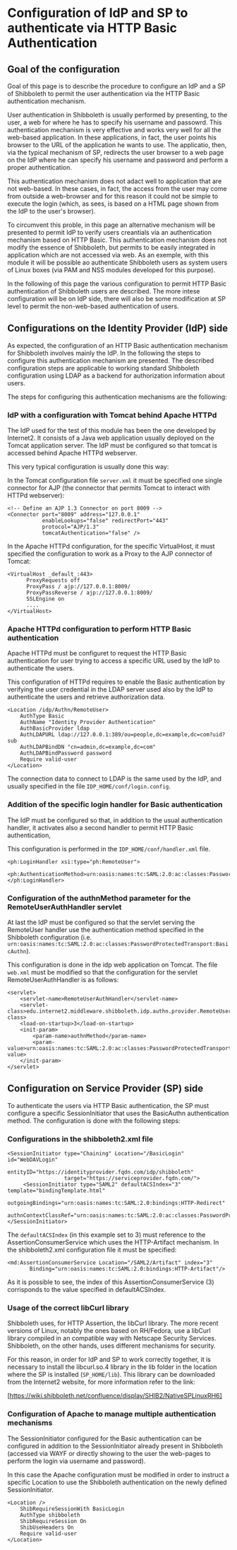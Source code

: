 Configuration of IdP and SP to authenticate via HTTP Basic Authentication
=========================================================================


Goal of the configuration
-------------------------

Goal of this page is to describe the procedure to configure an IdP and a SP of Shibboleth to permit the user authentication via
the HTTP Basic authentication mechanism.

User authentication in Shibboleth is usually performed by presenting, to the user, a web for where he has to specify his username
and passowrd. This authentication mechanism is very effective and works very well for all the web-based application.
In these applications, in fact, the user points his browser to the URL of the application he wants to use. The applicatio, then,
via the typical mechanism of SP, redirects the user browser to a web page on the IdP where he can specify his username and password
and perform a proper authentication.

This authentication mechanism does not adact well to application that are not web-based. In these cases, in fact, the access from the
user may come from outside a web-browser and for this reason it could not be simple to execute the login (which, as sees, is based on
a HTML page shown from the IdP to the user's browser).

To circumvent this proble, in this page an alternative mechanism will be presented to permit IdP to verify users creantials via an
authentication mechanism based on HTTP Basic. This authentication mechanism does not modify the essence of Shibboleth, but permits to
be easily integrated in application which are not accessed via web.
As an exemple, with this module it will be possible ao authenticate Shibboleth users as system users of Linux boxes (via PAM and NSS
modules developed for this purpose).

In the following of this page the various configuration to permit HTTP Basic authentication of Shibboleth users are described.
The more intese configuration will be on IdP side, there will also be some modification at SP level to permit the non-web-based
authentication of users.


Configurations on the Identity Provider (IdP) side
--------------------------------------------------

As expected, the configuration of an HTTP Basic authentication mechanism for Shibboleth involves mainly the IdP.
In the following the steps to configure this authentication mechanism are presented.
The described configuration steps are applicable to working standard Shibboleth configuration using LDAP as a backend for authorization
information about users.

The steps for configuring this authentication mechanisms are the following:

### IdP with a configuration with Tomcat behind Apache HTTPd

The IdP used for the test of this module has been the one developed by Internet2.
It consists of a Java web application usually deployed on the Tomcat application server.
The IdP must be configured so that tomcat is accessed behind Apache HTTPd webserver.

This very typical configuration is usually done this way:

In the Tomcat configuration file `server.xml` it must be specified one single connector for AJP (the connector that permits Tomcat to
interact with HTTPd webserver):

    <!-- Define an AJP 1.3 Connector on port 8009 -->
    <Connector port="8009" address="127.0.0.1"
               enableLookups="false" redirectPort="443"
               protocol="AJP/1.3"
               tomcatAuthentication="false" />

In the Apache HTTPd configuration, for the specific VirtualHost, it must specified the configuration to work as a Proxy to the
AJP connector of Tomcat:

    <VirtualHost _default_:443>
          ProxyRequests off
          ProxyPass / ajp://127.0.0.1:8009/
          ProxyPassReverse / ajp://127.0.0.1:8009/
          SSLEngine on
          ....
    </VirtualHost>


### Apache HTTPd configuration to perform  HTTP Basic authentication

Apache HTTPd must be configuret to request the HTTP Basic authentication for user trying to access a specific URL used by the
IdP to authenticate the users.

This configuration of HTTPd requires to enable the Basic authentication by verifying the user credential in the LDAP server used
also by the IdP to authenticate the users and retrieve authorization data.

    <Location /idp/Authn/RemoteUser>
        AuthType Basic
        AuthName "Identity Provider Authentication"
        AuthBasicProvider ldap
        AuthLDAPURL ldap://127.0.0.1:389/ou=people,dc=example,dc=com?uid?sub
        AuthLDAPBindDN "cn=admin,dc=example,dc=com"
        AuthLDAPBindPassword password
        Require valid-user
    </Location>

The connection data to connect to LDAP is the same used by the IdP, and usually specified in the file `IDP_HOME/conf/login.config`.

### Addition of the specific login handler for Basic authentication

The IdP must be configured so that, in addition to the usual authentication handler, it activates also a second handler to permit HTTP
Basic authentication,

This configuration is performed in the `IDP_HOME/conf/handler.xml` file.

    <ph:LoginHandler xsi:type="ph:RemoteUser">
        <ph:AuthenticationMethod>urn:oasis:names:tc:SAML:2.0:ac:classes:PasswordProtectedTransport:BasicAuthn</ph:AuthenticationMethod>
    </ph:LoginHandler>

### Configuration of the authnMethod parameter for the RemoteUserAuthHandler servlet
At last the IdP must be configured so that the servlet serving the RemoteUser handler use the authentication method specified in the
Shibboleth configuration (i.e. `urn:oasis:names:tc:SAML:2.0:ac:classes:PasswordProtectedTransport:BasicAuthn`).

This configuration is done in the idp web application on Tomcat.
The file `web.xml` must be modified so that the configuration for the servlet RemoteUserAuthHandler is as follows:

    <servlet>
        <servlet-name>RemoteUserAuthHandler</servlet-name>
        <servlet-class>edu.internet2.middleware.shibboleth.idp.authn.provider.RemoteUserAuthServlet</servlet-class>
        <load-on-startup>3</load-on-startup>
        <init-param>
            <param-name>authnMethod</param-name>
            <param-value>urn:oasis:names:tc:SAML:2.0:ac:classes:PasswordProtectedTransport:BasicAuthn</param-value>
        </init-param>
    </servlet>

Configuration on Service Provider (SP) side
-------------------------------------------

To authenticate the users via HTTP Basic authentication, the SP must configure a specific SessionInitiator that uses the BasicAuthn
authentication method.
The configuration is done with the following steps:

### Configurations in the shibboleth2.xml file

    <SessionInitiator type="Chaining" Location="/BasicLogin" id="WebDAVLogin"
                      entityID="https://identityprovider.fqdn.com/idp/shibboleth"
                      target="https://serviceprovider.fqdn.com/">
         <SessionInitiator type="SAML2" defaultACSIndex="3" template="bindingTemplate.html"
                       outgoingBindings="urn:oasis:names:tc:SAML:2.0:bindings:HTTP-Redirect"
                       authnContextClassRef="urn:oasis:names:tc:SAML:2.0:ac:classes:PasswordProtectedTransport:BasicAuthn"/>
    </SessionInitiator>

The `defaultACSIndex` (in this example set to 3) must reference to the AssertionConsumerService which uses the HTTP-Artifact mechanism.
In the shibboleth2.xml configuration file it must be specified:

    <md:AssertionConsumerService Location="/SAML2/Artifact" index="3"
           Binding="urn:oasis:names:tc:SAML:2.0:bindings:HTTP-Artifact"/>

As it is possible to see, the index of this AssertionConsumerService (3) corrisponds to the value specified in defaultACSIndex.

### Usage of the correct libCurl library

Shibboleth uses, for HTTP Assertion, the libCurl library. The more recent versions of Linux, notably the ones based on RH/Fedora,
use a libCurl library compiled in an compatible way with Netscape Security Services.
Shibboleth, on the other hands, uses different mechanisms for security.

For this reason, in order for IdP and SP to work correctly together, it is necessary to install the libcurl.so.4 library in the lib
folder in the location where the SP is installed (`SP_HOME/lib`).
This library can be downloaded from the Internet2 website, for more information refer to the link:

  [https://wiki.shibboleth.net/confluence/display/SHIB2/NativeSPLinuxRH6]

### Configuration of Apache to manage multiple authentication mechanisms
The SessionInitiator configured for the Basic authentication can be configured in addition to the SessionInitiator already present in
Shibboleth (accessed via WAYF or directly showing to the user the web-pages to perform the login via username and password).

In this case the Apache configuration must be modified in order to instruct a specific Location to use the Shibboleth authentication
on the newly defined SessionInitiator.

    <Location />
        ShibRequireSessionWith BasicLogin
        AuthType shibboleth
        ShibRequireSession On
        ShibUseHeaders On
        Require valid-user 
    </Location>

